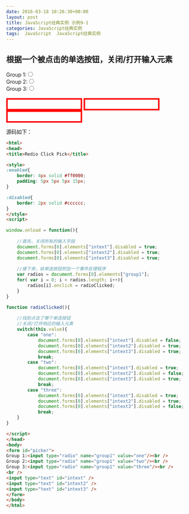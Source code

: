```yaml
---
date: 2016-03-18 10:26:30+00:00
layout: post
title: JavaScript经典实例 示例9-1
categories: JavaScript经典实例
tags:  JavaScript  JavaScript经典实例
---
```


根据一个被点击的单选按钮，关闭/打开输入元素
----------------

<html>
<head>
<title>Redio Click Pick</title>

<style>
:enabled{
    border: 4px solid #ff0000;
    padding: 5px 5px 5px 15px;
}

:disabled{
    border: 2px solid #cccccc;
}
</style>
<script>

window.onload = function(){
    
    //首先，关闭所有的输入字段
    document.forms[0].elements["intext"].disabled = true;
    document.forms[0].elements["intext2"].disabled = true;
    document.forms[0].elements["intext3"].disabled = true;
    
    //接下来，给单选按钮附加一个事件处理程序
    var radios = document.forms[0].elements["group1"];
    for( var i = 0; i < radios.length; i++){
        radios[i].onclick = radioClicked;
    }
}

function radioClicked(){
    
    //找到点击了哪个单选按钮
    //关闭/打开响应的输入元素
    switch(this.value){
        case "one":
            document.forms[0].elements["intext"].disabled = false;
            document.forms[0].elements["intext2"].disabled = true;
            document.forms[0].elements["intext3"].disabled = true;
            break;
        case "two":
            document.forms[0].elements["intext"].disabled = true;
            document.forms[0].elements["intext2"].disabled = false;
            document.forms[0].elements["intext3"].disabled = true;
            break;
        case "three":
            document.forms[0].elements["intext"].disabled = true;
            document.forms[0].elements["intext2"].disabled = true;
            document.forms[0].elements["intext3"].disabled = false;
            break;
    }
}

</script>
</head>
<body>
<form id="picker">
Group 1:<input type="radio" name="group1" value="one"/><br />
Group 2:<input type="radio" name="group1" value="two"/><br />
Group 3:<input type="radio" name="group1" value="three"/><br />
<br />
<input type="text" id="intext" />
<input type="text" id="intext2" />
<input type="text" id="intext3" />
</form>
</body>
</html>

源码如下：

``` html
<html>
<head>
<title>Redio Click Pick</title>

<style>
:enabled{
    border: 4px solid #ff0000;
    padding: 5px 5px 5px 15px;
}

:disabled{
    border: 2px solid #cccccc;
}
</style>
<script>

window.onload = function(){
    
    //首先，关闭所有的输入字段
    document.forms[0].elements["intext"].disabled = true;
    document.forms[0].elements["intext2"].disabled = true;
    document.forms[0].elements["intext3"].disabled = true;
    
    //接下来，给单选按钮附加一个事件处理程序
    var radios = document.forms[0].elements["group1"];
    for( var i = 0; i < radios.length; i++){
        radios[i].onclick = radioClicked;
    }
}

function radioClicked(){
    
    //找到点击了哪个单选按钮
    //关闭/打开响应的输入元素
    switch(this.value){
        case "one":
            document.forms[0].elements["intext"].disabled = false;
            document.forms[0].elements["intext2"].disabled = true;
            document.forms[0].elements["intext3"].disabled = true;
            break;
        case "two":
            document.forms[0].elements["intext"].disabled = true;
            document.forms[0].elements["intext2"].disabled = false;
            document.forms[0].elements["intext3"].disabled = true;
            break;
        case "three":
            document.forms[0].elements["intext"].disabled = true;
            document.forms[0].elements["intext2"].disabled = true;
            document.forms[0].elements["intext3"].disabled = false;
            break;
    }
}

</script>
</head>
<body>
<form id="picker">
Group 1:<input type="radio" name="group1" value="one"/><br />
Group 2:<input type="radio" name="group1" value="two"/><br />
Group 3:<input type="radio" name="group1" value="three"/><br />
<br />
<input type="text" id="intext" />
<input type="text" id="intext2" />
<input type="text" id="intext3" />
</form>
</body>
</html>
``` 
